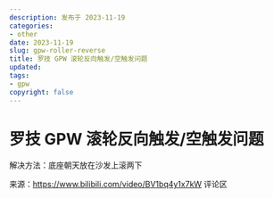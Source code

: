 ```yaml
---
description: 发布于 2023-11-19
categories:
- other
date: 2023-11-19
slug: gpw-roller-reverse
title: 罗技 GPW 滚轮反向触发/空触发问题
updated:
tags:
- gpw
copyright: false
---
```


# 罗技 GPW 滚轮反向触发/空触发问题

解决方法：底座朝天放在沙发上滚两下

来源：https://www.bilibili.com/video/BV1bq4y1x7kW 评论区
